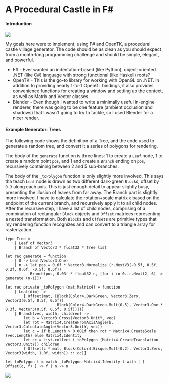 # A Procedural Castle in F# #

#### Introduction

![](castle.png)

My goals here were to implement, using F# and OpenTK, a procedural castle village generator.
The code should be as clean as you should expect from a month-long programming challenge
and should be simple, elegant, and powerful.

- F# - Ever wanted an indentation-based (like Python), object-oriented .NET (like C#) language with strong functional (like Haskell) roots?
- OpenTK - This is the go-to library for working with OpenGL on .NET. In addition to providing nearly 1-to-1 OpenGL bindings, it also provides convenience functions for creating a window and setting up the context, as well as Matrix and Vector classes.
- Blender - Even though I wanted to write a minimally useful in-engine renderer, there was going to be one feature (ambient occlusion and shadows) that I wasn't going to try to tackle, so I used Blender for a nicer render.

#### Example Generator: Trees

The following code shows the definition of a Tree, and the code used to generate a random tree, and convert it a series of polygons for rendering.

The body of the `generate` function is three lines: 1 to create a `Leaf` node, 1 to create a random point `pos`, and 1 and create a `Branch` ending on `pos`, recursively containing between 2 and 5 sub-branches.

The body of the `_toPolygon` function is only slightly more involved. This says tha teach `Leaf` node is drawn as two different dark-green `Block`s, offset by `0.3` along each axis.
This is just enough detail to appear slightly busy, presenting the illusion of leaves from far away.
The Branch part is slightly more involved. I have to calculate the rotation+scale matrix `c` based on the endpoint of the current branch, and recursively apply it to all child nodes.
After the recursive step, I have a list of child nodes, comprising of a combination of rectangular `Block` objects and `Offset` matrices representing a nested transformation.
Both `Block`s and `Offset`s are primitive types that my rendering function recognizes and can convert to a triangle array for rasterization.

    type Tree =
        | Leaf of Vector3
        | Branch of Vector3 * float32 * Tree list

    let rec generate = function
        | 0 -> Leaf(Vector3.One)
        | n -> let pos = 0.6f * Vector3.Normalize (r.NextV3(-0.5f, 0.5f, 0.2f, 0.6f, -0.5f, 0.5f))
               Branch(pos, 0.03f * float32 n, [for i in 0..r.Next(2, 6) -> generate (n-1)])

    let rec private _toPolygon (mat:Matrix4) = function
        | Leaf(dim) ->
            [ Offset(mat, [Block(Color4.DarkGreen, Vector3.Zero, Vector3(0.5f, 0.5f, 0.5f))
                           Block(Color4.DarkGreen.Mult(0.5), Vector3.One * 0.3f, Vector3(0.5f, 0.5f, 0.5f))])]
        | Branch(vec, width, children) ->
            let b = Vector3.Cross(Vector3.UnitY, vec)
            let rot = Matrix4.CreateFromAxisAngle(b, Vector3.CalculateAngle(Vector3.UnitY, vec))
            let c = if b.Length > 0.001f then rot * Matrix4.CreateScale (vec.Length) else Matrix4.Identity
            let cc = List.collect (_toPolygon (Matrix4.CreateTranslation Vector3.UnitY)) children
            [ Offset(c * mat, Block(Color4.Bisque.Mult(0.2), Vector3.Zero,  Vector3(width, 1.0f, width)) :: cc)]

    let toPolygon t = match _toPolygon Matrix4.Identity t with | [ Offset(c, f) ] -> f | n -> n

![](trees.png)
